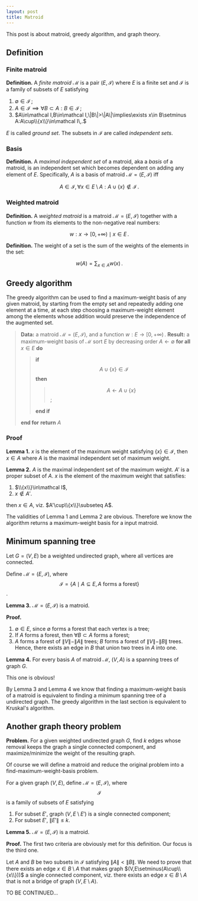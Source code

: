 ```yaml
---
layout: post
title: Matroid
---
```


This post is about matroid, greedy algorithm, and graph theory.

## Definition

### Finite matroid

__Definition.__ A _finite matroid_ $\mathcal M$ is a pair $(E, \mathcal I)$ where $E$ is a finite set and $\mathcal I$ is a family of subsets of $E$ satisfying

1. $\emptyset\in\mathcal I\,;$
1. $A\in\mathcal I\implies\forall B\subset A:B\in\mathcal I\,;$
1. $A\in\mathcal I,B\in\mathcal I,\|B\|>\|A\|\implies\exists x\in B\setminus A:A\cup\\{x\\}\in\mathcal I\,.$

$E$ is called _ground set_. The subsets in $\mathcal I$ are called _independent sets_.

### Basis

__Definition.__ A _maximal independent set_ of a matroid, aka a _basis_ of a matroid, is an independent set which becomes dependent on adding any element of $E$. Specifically, $A$ is a basis of matroid $\mathcal M=(E, \mathcal I)$ iff

$$A\in\mathcal I, \forall x\in E\setminus A:A\cup\{x\}\notin\mathcal I\,.$$

### Weighted matroid

__Definition.__ A _weighted matroid_ is a matroid $\mathcal M=(E, \mathcal I)$ together with a function $w$ from its elements to the non-negative real numbers:

$$w:x\to[0,+\infty)\mid x\in E\,.$$

__Definition.__ The weight of a set is the sum of the weights of the elements in the set:

$$w(A)=\sum_{x\in A}w(x)\,.$$

## Greedy algorithm

The greedy algorithm can be used to find a maximum-weight basis of any given matroid, by starting from the empty set and repeatedly adding one element at a time, at each step choosing a maximum-weight element among the elements whose addition would preserve the independence of the augmented set.

> __Data:__ a matroid $\mathcal M=(E, \mathcal I)$, and a function $w:E\to[0,+\infty)\,.$
> __Result:__ a maximum-weight basis of $\mathcal M$
> sort $E$ by decreasing order
> $A\leftarrow\emptyset$
> __for all__ $x\in E$ __do__
>
> > __if__ $$A\cup\{x\}\in\mathcal I$$ __then__
> >
> > > $$A\leftarrow A\cup\{x\}$$;
> >
> > __end if__
>
> __end for__
> __return__ $A$

### Proof

__Lemma 1.__ $x$ is the element of the maximum weight satisfying $\{x\}\in \mathcal I$, then $x\in A$ where $A$ is the maximal independent set of maximum weight.

__Lemma 2.__ $A$ is the maximal independent set of the maximum weight. $A'$ is a proper subset of $A$. $x$ is the element of the maximum weight that satisfies:

1. $\\{x\\}\in\mathcal I$,
1. $x\notin A'$.

then $x\in A$, viz. $A'\cup\\{x\\}\subseteq A$.

The validities of Lemma 1 and Lemma 2 are obvious. Therefore we know the algorithm returns a maximum-weight basis for a input matroid.

## Minimum spanning tree

Let $G=(V,E)$ be a weighted undirected graph, where all vertices are connected.

Define $\mathcal M=(E, \mathcal I)$, where $$\mathcal I=\{A\mid A\subseteq E, A\text{ forms a forest}\}$$.

__Lemma 3.__ $\mathcal M=(E, \mathcal I)$ is a matroid.

__Proof.__

1. $\emptyset\in E$, since $\emptyset$ forms a forest that each vertex is a tree;
1. If $A$ forms a forest, then $\forall B\subset A$ forms a forest;
1. $A$ forms a forest of $\|V\|-\|A\|$ trees; $B$ forms a forest of $\|V\|-\|B\|$ trees. Hence, there exists an edge in $B$ that union two trees in $A$ into one.

__Lemma 4.__ For every basis $A$ of matroid $\mathcal M$, $(V,A)$ is a spanning trees of graph $G$.

This one is obvious!

By Lemma 3 and Lemma 4 we know that finding a maximum-weight basis of a matroid is equivalent to finding a minimum spanning tree of a undirected graph. The greedy algorithm in the last section is equivalent to Kruskal's algorithm.

## Another graph theory problem

__Problem.__ For a given weighted undirected graph $G$, find $k$ edges whose removal keeps the graph a single connected component, and maximize/minimize the weight of the resulting graph.

Of course we will define a matroid and reduce the original problem into a find-maximum-weight-basis problem.

For a given graph $(V, E)$, define $\mathcal M=(E, \mathcal I)$, where $$\mathcal I$$ is a family of subsets of $E$ satisfying

1. For subset $E'$, graph $(V, E\setminus E')$ is a single connected component;
1. For subset $E'$, $\|E'\|\le k$.

__Lemma 5.__ $\mathcal M=(E, \mathcal I)$ is a matroid.

__Proof.__ The first two criteria are obviously met for this definition. Our focus is the third one.

Let $A$ and $B$ be two subsets in $\mathcal I$ satisfying $\|A\|<\|B\|$. We need to prove that there exists an edge $x\in B\setminus A$ that makes graph $(V,E\setminus(A\cup\\{x\\}))$ a single connected component, viz. there exists an edge $x\in B\setminus A$ that is not a bridge of graph $(V,E\setminus A)$.

TO BE CONTINUED...
